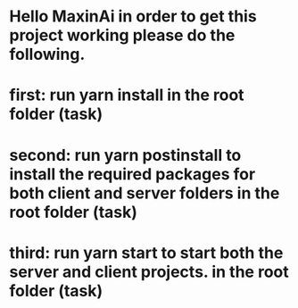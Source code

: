 ﻿# Hello MaxinAi in order to get this project working please do the following.

# first: run yarn install in the root folder (task)

# second: run yarn postinstall to install the required packages for both client and server folders  in the root folder (task)

# third: run yarn start to start both the server and client projects. in the root folder (task)
